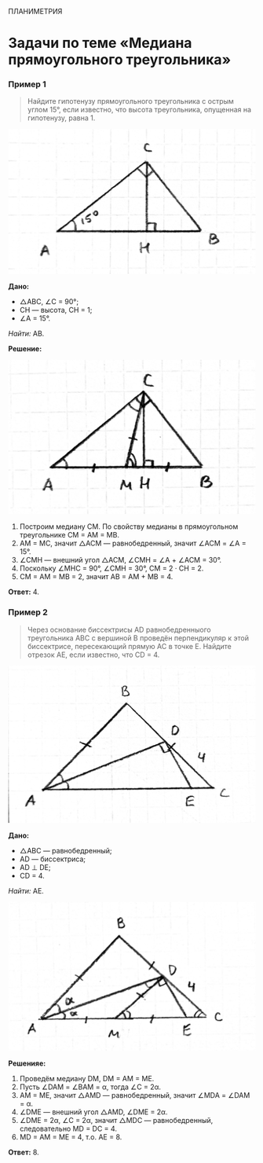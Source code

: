 <span class="space">ПЛАНИМЕТРИЯ</span>

# Задачи по теме «Медиана прямоугольного треугольника»

### Пример 1
> Найдите гипотенузу прямоугольного треугольника с острым углом 15°, если известно, что высота треугольника, опущенная на гипотенузу, равна 1.

![](https://raw.githubusercontent.com/BlueRect/egelib-content/main/img/Document%2025_2.jpg)

**Дано:**
* △ABC, ∠C = 90°;
* CH — высота, CH = 1;
* ∠A = 15°.

*Найти:* AB.

**Решение:**

![](https://raw.githubusercontent.com/BlueRect/egelib-content/main/img/Document%2025_3.jpg)

1. Построим медиану CM. По свойству медианы в прямоугольном треугольнике CM = AM = MB.
2. AM = MC, значит △ACM — равнобедренный, значит ∠ACM = ∠A = 15°.
3. ∠CMH — внешний угол △ACM, ∠CMH = ∠A + ∠ACM = 30°.
4. Поскольку ∠MHC = 90°, ∠CMH = 30°, CM = 2 · CH = 2.
5. CM = AM = MB = 2, значит AB = AM + MB = 4.

**Ответ:** 4.


### Пример 2
> Через основание биссектрисы AD равнобедренныого треугольника ABC с вершиной B проведён перпендикуляр к этой биссектрисе, пересекающий прямую AC в точке E. Найдите отрезок AE, если известно, что CD = 4.

![](https://raw.githubusercontent.com/BlueRect/egelib-content/main/img/Document%2025_4.jpg)

**Дано:**
* △ABC — равнобедренный;
* AD — биссектриса;
* AD ⊥ DE;
* CD = 4.

*Найти:* AE.

![](https://raw.githubusercontent.com/BlueRect/egelib-content/main/img/Document%2025_5.jpg)

**Решенияе:**
1. Проведём медиану DM, DM = AM = ME.
2. Пусть ∠DAM = ∠BAM = α, тогда ∠C = 2α.
3. AM = ME, значит △AMD — равнобедренный, значит ∠MDA = ∠DAM = α.
4. ∠DME — внешний угол △AMD, ∠DME = 2α.
5. ∠DME = 2α, ∠C = 2α, значит △MDC — равнобедренный, следовательно MD = DC = 4.
5. MD = AM = ME = 4, т.о. AE = 8.

**Ответ:** 8.

